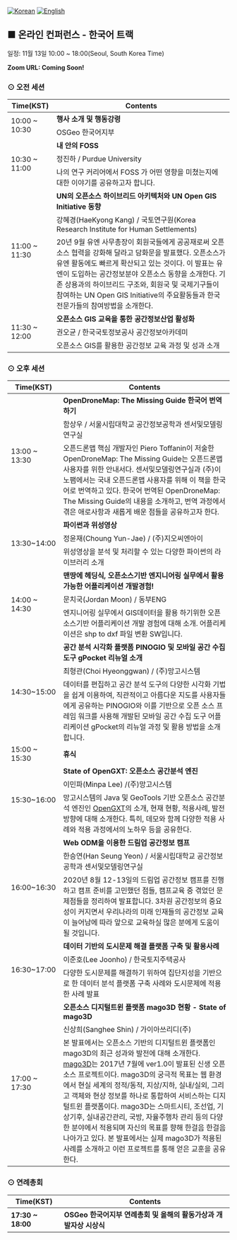 [![Korean](https://img.shields.io/badge/language-Korean-blue.svg)](https://foss4g.osgeo.kr/)
[![English](https://img.shields.io/badge/language-English-orange.svg)](en)

## ■ 온라인 컨퍼런스 - 한국어 트랙
일정: 11월 13일 10:00 ~ 18:00(Seoul, South Korea Time)  

**Zoom URL: Coming Soon!**

### ⊙ 오전 세션
<table>
  <thead>
    <tr>
      <th>Time(KST)</th>
      <th>Contents</th>
    </tr>
  </thead>
  <tbody>
    <tr>
      <td rowspan=2>10:00 ~ 10:30</td>
      <td><b>행사 소개 및 행동강령</b></td>
    </tr>
    <tr>
      <td>OSGeo 한국어지부</td>
    </tr>
    <tr>
      <td rowspan=3>10:30 ~ 11:00</td>
      <td><b>내 안의  FOSS</b></td>
    </tr>
    <tr>
      <td>정진하 /	Purdue University</td>
    </tr>
    <tr>
      <td>나의 연구 커리어에서 FOSS 가 어떤 영향을 미쳤는지에 대한 이야기를 공유하고자 합니다.</td>
    </tr>
    <tr>
      <td rowspan=3>11:00 ~ 11:30</td>
      <td><b>UN의 오픈소스 하이브리드  아키텍처와 UN Open GIS Initiative 동향</b></td>
    </tr>
    <tr>
      <td>강혜경(HaeKyong Kang) / 국토연구원(Korea Research Institute for Human Settlements)</td>
    </tr>
    <tr>
      <td>20년 9월 유엔 사무총장이 회원국들에게 공공재로써 오픈소스 협력을 강화해 달라고 담화문을 발표했다. 오픈소스가 유엔 활동에도 빠르게 확산되고 있는 것이다. 이 발표는 유엔이 도입하는 공간정보분야 오픈소스 동향을 소개한다.  기존 상용과의 하이브리드 구조와, 회원국 및 국제기구들이 참여하는 UN Open GIS Initiative의 주요활동들과 한국 전문가들의 참여방법을 소개한다.</td>
    </tr>
    <tr>
      <td rowspan=3>11:30 ~ 12:00</td>
      <td><b>오픈소스 GIS 교육을 통한 공간정보산업 활성화</b></td>
    </tr>
    <tr>
      <td>권오균 / 한국국토정보공사 공간정보아카데미</td>
    </tr>
    <tr>
      <td>오픈소스 GIS를 활용한  공간정보 교육 과정 및 성과 소개</td>
    </tr>
  </tbody>
</table>

### ⊙ 오후 세션
<table>
  <thead>
    <tr>
      <th>Time(KST)</th>
      <th>Contents</th>
    </tr>
  </thead>
  <tbody>
    <tr>
      <td rowspan=3>13:00 ~ 13:30</td>
      <td><b>OpenDroneMap: The Missing Guide 한국어 번역하기</b></td>
    </tr>
    <tr>
      <td>함상우 /	서울시립대학교 공간정보공학과 센서및모델링연구실</td>
    </tr>
    <tr>
      <td>오픈드론맵 핵심 개발자인 Piero Toffanin이 저술한 OpenDroneMap: The Missing Guide는 오픈드론맵 사용자를 위한 안내서다. 센서및모델링연구실과 (주)이노팸에서는 국내 오픈드론맵 사용자를 위해 이 책을 한국어로 번역하고 있다. 한국어 번역된 OpenDroneMap: The Missing Guide의 내용을 소개하고, 번역 과정에서 겪은 애로사항과 새롭게 배운 점들을 공유하고자 한다.</td>
    </tr>
    <tr>
      <td rowspan=3>13:30~14:00</td>
      <td><b>파이썬과 위성영상</b></td>
    </tr>
    <tr>
      <td>정윤재(Choung Yun-Jae) / (주)지오씨엔아이</td>
    </tr>
    <tr>
      <td>위성영상을 분석 및 처리할 수 있는 다양한 파이썬의 라이브러리 소개</td>
    </tr>
    <tr>
      <td rowspan=3>14:00 ~ 14:30</td>
      <td><b>맨땅에 헤딩식, 오픈소스기반 엔지니어링 실무에서 활용가능한 어플리케이션 개발경험!</b></td>
    </tr>
    <tr>
      <td>문치국(Jordan Moon) /	동부ENG</td>
    </tr>
    <tr>
      <td>엔지니어링 실무에서 GIS데이터을 활용 하기위한 오픈소스기반 어플리케이션 개발 경험에 대해 소개. 어플리케이션은 shp to dxf  파일  변환 SW입니다.</td>
    </tr>
    <tr>
      <td rowspan=3>14:30~15:00</td>
      <td><b>공간 분석 시각화 플랫폼 PINOGIO 및  모바일 공간 수집 도구 gPocket 리뉴얼 소개</b></td>
    </tr>
    <tr>
      <td>최형관(Choi Hyeonggwan) /	(주)망고시스템</td>
    </tr>
    <tr>
      <td>데이터를 편집하고 공간 분석 도구의 다양한 시각화 기법을 쉽게 이용하여, 직관적이고 아름다운 지도를 사용자들에게 공유하는 PINOGIO와 이를 기반으로 오픈 소스 프레임 워크를 사용해 개발된 모바일 공간 수집 도구 어플리케이션 gPocket의 리뉴얼 과정 및 활용 방법을 소개합니다.</td>
    </tr>
    <tr>
      <td>15:00 ~ 15:30</td>
      <td><b>휴식</b></td>
    </tr>
    <tr>
      <td rowspan=3>15:30~16:00</td>
      <td><b>State of OpenGXT: 오픈소스 공간분석 엔진</b></td>
    </tr>
    <tr>
      <td>이민파(Minpa Lee) /(주)망고시스템</td>
    </tr>
    <tr>
      <td>망고시스템의 Java 및 GeoTools 기반 오픈소스 공간분석 엔진인 <a href="https://github.com/mangosystem/opengxt/">OpenGXT</a>의 소개, 현재 현황, 적용사례, 발전 방향에 대해 소개한다. 특히, 데모와 함께 다양한 적용 사례와 적용 과정에서의 노하우 등을 공유한다.</td>
    </tr>
    <tr>
      <td rowspan=3>16:00~16:30</td>
      <td><b>Web ODM을 이용한 드림업 공간정보 캠프 </b></td>
    </tr>
    <tr>
      <td>한승연(Han Seung Yeon) / 서울시립대학교 공간정보공학과 센서및모델링연구실</td>
    </tr>
    <tr>
      <td>2020년 8월 12-13일의 드림업 공간정보 캠프를 진행하고 캠프 준비를 고민했던 점들, 캠프교육 중 겪었던 문제점들을 정리하여 발표합니다.
3차원 공간정보의 중요성이 커지면서 우리나라의 미래 인재들의 공간정보 교육이 늘어남에 따라 앞으로 교육하실 많은 분에게 도움이 될 것입니다.</td>
    </tr>
    <tr>
      <td rowspan=3>16:30~17:00</td>
      <td><b>데이터 기반의 도시문제 해결 플랫폼 구축 및 활용사례</b></td>
    </tr>
    <tr>
      <td>이준호(Lee Joonho) /	한국토지주택공사</td>
    </tr>
    <tr>
      <td>다양한 도시문제를 해결하기 위하여 집단지성을 기반으로 한 데이터 분석 플랫폼 구축 사례와 도시문제에 적용한 사례 발표</td>
    </tr>
    <tr>
      <td rowspan=3>17:00 ~ 17:30</td>
      <td><b>오픈소스 디지털트윈 플랫폼 mago3D 현황 - State of mago3D</b></td>
    </tr>
    <tr>
      <td>신상희(Sanghee Shin) / 가이아쓰리디(주)</td>
    </tr>
    <tr>
      <td>본 발표에서는 오픈소스 기반의 디지털트윈 플랫폼인 mago3D의 최근 성과와 발전에 대해 소개한다. <a href="http://mago3d.com/">mago3D</a>는 2017년 7월에 ver1.0이 발표된 신생 오픈소스 프로젝트이다. mago3D의 궁극적 목표는 웹 환경에서 현실 세계의 정적/동적, 지상/지하, 실내/실외, 그리고 객체와 현상 정보를 하나로 통합하여 서비스하는 디지털트윈 플랫폼이다. mago3D는 스마트시티, 조선업, 기상기후, 실내공간관리, 국방, 자율주행차 관리 등의 다양한 분야에서 적용되며 자신의 목표를 향해 한걸음 한걸음 나아가고 있다. 본 발표에서는 실제 mago3D가 적용된 사례를 소개하고 이런 프로젝트를 통해 얻은 교훈을 공유한다. </td>
    </tr>
  </tbody>
</table>

### ⊙ 연례총회
<table>
  <thead>
    <tr>
      <th>Time(KST)</th>
      <th>Contents</th>
    </tr>
  </thead>
  <tbody>
    <tr>
      <td><b>17:30 ~ 18:00</b></td>
      <td><b>OSGeo 한국어지부 연례총회 및 올해의 활동가상과 개발자상 시상식</b></td>
    </tr>
